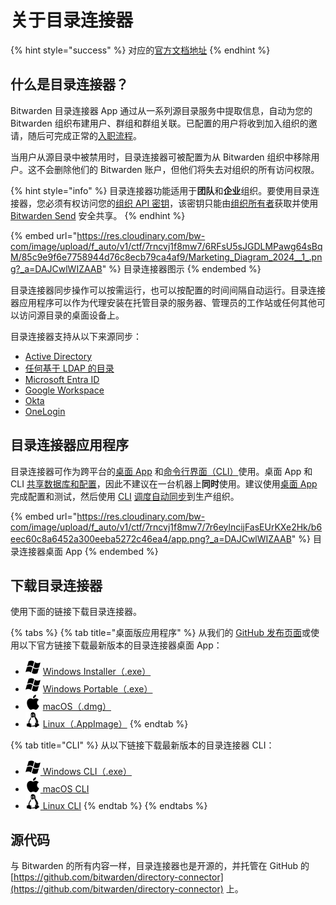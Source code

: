 # 关于目录连接器

{% hint style="success" %}
对应的[官方文档地址](https://bitwarden.com/help/article/directory-sync/)
{% endhint %}

## 什么是目录连接器？ <a href="#what-is-directory-connector" id="what-is-directory-connector"></a>

Bitwarden 目录连接器 App 通过从一系列源目录服务中提取信息，自动为您的 Bitwarden 组织布建用户、群组和群组关联。已配置的用户将收到加入组织的邀请，随后可完成正常的[入职流程](../user-management.md#onboard-users)。

当用户从源目录中被禁用时，目录连接器可被配置为从 Bitwarden 组织中移除用户。这不会删除他们的 Bitwarden 账户，但他们将失去对组织的所有访问权限。

{% hint style="info" %}
目录连接器功能适用于**团队**和**企业**组织。要使用目录连接器，您必须有权访问您的[组织 API 密钥](../../../organizations/bitwarden-public-api.md#authentication)，该密钥只​​能由[组织所有者](../member-roles-and-permissions.md)获取并使用 [Bitwarden Send](../../../bitwarden-send/about-send.md) 安全共享。
{% endhint %}

{% embed url="https://res.cloudinary.com/bw-com/image/upload/f_auto/v1/ctf/7rncvj1f8mw7/6RFsU5sJGDLMPawg64sBqM/85c9e9f6e7758944d76c8ecb79ca4af9/Marketing_Diagram_2024__1_.png?_a=DAJCwlWIZAAB" %}
目录连接器图示
{% endembed %}

目录连接器同步操作可以按需运行，也可以按配置的时间间隔自动运行。目录连接器应用程序可以作为代理安装在托管目录的服务器、管理员的工作站或任何其他可以访问源目录的桌面设备上。

目录连接器支持从以下来源同步：

* [Active Directory](sync-with-active-directory-or-ldap.md)
* [任何基于 LDAP 的目录](sync-with-active-directory-or-ldap.md)
* [Microsoft Entra ID](sync-with-microsoft-entra-id.md)
* [Google Workspace](sync-with-google-workspace.md)
* [Okta](sync-with-okta.md)
* [OneLogin](sync-with-onelogin.md)

## 目录连接器应用程序 <a href="#directory-connector-applications" id="directory-connector-applications"></a>

目录连接器可作为跨平台的[桌面 App](directory-connector-desktop-app.md) 和[命令行界面（CLI）](directory-connector-cli.md)使用。桌面 App 和 CLI [共享数据库和配置](directory-connector-file-storage.md)，因此不建议在一台机器上**同时**使用。建议使用[桌面 App](directory-connector-desktop-app.md) 完成配置和测试，然后使用 [CLI](directory-connector-cli.md) [调度自动同步](schedule-a-sync.md)到生产组织。

{% embed url="https://res.cloudinary.com/bw-com/image/upload/f_auto/v1/ctf/7rncvj1f8mw7/7r6eylncijFasEUrKXe2Hk/b6eec60c8a6452a300eeba5272c46ea4/app.png?_a=DAJCwlWIZAAB" %}
目录连接器桌面 App
{% endembed %}

## 下载目录连接器 <a href="#download-directory-connector" id="download-directory-connector"></a>

使用下面的链接下载目录连接器。

{% tabs %}
{% tab title="桌面版应用程序" %}
从我们的 [GitHub 发布页面](https://github.com/bitwarden/directory-connector/releases)或使用以下官方链接下载最新版本的目录连接器桌面 App：

* <img src="../../../.gitbook/assets/os-windows-24.png" alt="" data-size="line"> [ Windows Installer（.exe）](https://vault.bitwarden.com/download/?app=connector\&platform=windows)
* <img src="../../../.gitbook/assets/os-windows-24.png" alt="" data-size="line"> [ Windows Portable（.exe）](https://vault.bitwarden.com/download/?app=connector\&platform=windows\&variant=portable)
* <img src="../../../.gitbook/assets/apple-24.png" alt="" data-size="line"> [ macOS（.dmg）](https://vault.bitwarden.com/download/?app=connector\&platform=macos)
* <img src="../../../.gitbook/assets/linux-24.png" alt="" data-size="line"> [ Linux（.AppImage）](https://vault.bitwarden.com/download/?app=connector\&platform=linux)
{% endtab %}

{% tab title="CLI" %}
从以下链接下载最新版本的目录连接器 CLI：

* <img src="../../../.gitbook/assets/os-windows-24.png" alt="" data-size="line">[ Windows CLI（.exe）](https://vault.bitwarden.com/download/?app=connector\&platform=windows\&variant=cli-zip)
* <img src="../../../.gitbook/assets/apple-24.png" alt="" data-size="line">[ macOS CLI](https://vault.bitwarden.com/download/?app=connector\&platform=macos\&variant=cli-zip)
* <img src="../../../.gitbook/assets/linux-24.png" alt="" data-size="line">[ Linux CLI](https://vault.bitwarden.com/download/?app=connector\&platform=linux\&variant=cli-zip)
{% endtab %}
{% endtabs %}

## 源代码 <a href="#source-code" id="source-code"></a>

与 Bitwarden 的所有内容一样，目录连接器也是开源的，并托管在 GitHub 的[https://github.com/bitwarden/directory-connector](https://github.com/bitwarden/directory-connector) 上。
